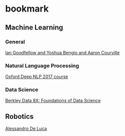 # bookmark

## Machine Learning
### General
[Ian Goodfellow and Yoshua Bengio and Aaron Courville](http://www.deeplearningbook.org/)

### Natural Language Processing
[Oxford Deep NLP 2017 course](https://github.com/oxford-cs-deepnlp-2017/lectures)

### Data Science
[Berkley Data 8X: Foundations of Data Science](https://data.berkeley.edu/education/data-8x)

## Robotics
[Alessandro De Luca](http://www.diag.uniroma1.it/~deluca/index.php)
